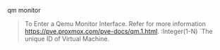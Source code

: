 qm monitor<vmid>

> To Enter a Qemu Monitor Interface.
> Refer for more information <https://pve.proxmox.com/pve-docs/qm.1.html>. 
<vmid>:Integer(1-N)
`The unique ID of Virtual Machine.